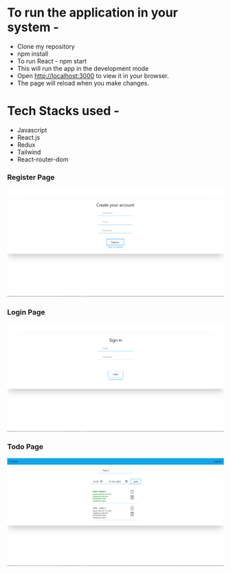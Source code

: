 # To run the application in your system -

- Clone my repository
- npm install
- To run React - npm start
- This will run the app in the development mode
- Open [http://localhost:3000](http://localhost:3000) to view it in your browser.
- The page will reload when you make changes.

# Tech Stacks used -

- Javascript
- React.js
- Redux
- Tailwind
- React-router-dom

### Register Page

![](https://github.com/taherahmed14/Fullstack-todo-application/blob/main/Product%20Screenshots/Register_page.png)

### Login Page

![](https://github.com/taherahmed14/Fullstack-todo-application/blob/main/Product%20Screenshots/Login_page.png)

### Todo Page

![](https://github.com/taherahmed14/Fullstack-todo-application/blob/main/Product%20Screenshots/Todo_page.png)
